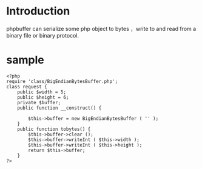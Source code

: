 # Introduction #
phpbuffer can  serialize some php object to bytes ，write to and read from a binary  file or binary protocol.

# sample #

```
<?php
require 'class/BigEndianBytesBuffer.php';
class request {
	public $width = 5;
	public $height = 6;
	private $buffer;
	public function __construct() {
		
		$this->buffer = new BigEndianBytesBuffer ( '' );
	}
	public function tobytes() {
		$this->buffer->clear ();
		$this->buffer->writeInt ( $this->width );
		$this->buffer->writeInt ( $this->height );
		return $this->buffer;
	}
?>
```